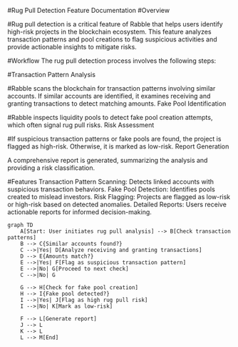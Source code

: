 #Rug Pull Detection Feature Documentation
#Overview

#Rug pull detection is a critical feature of Rabble that helps users identify high-risk projects in the blockchain ecosystem. This feature analyzes transaction patterns and pool creations to flag suspicious activities and provide actionable insights to mitigate risks.

#Workflow
The rug pull detection process involves the following steps:

#Transaction Pattern Analysis

#Rabble scans the blockchain for transaction patterns involving similar accounts.
If similar accounts are identified, it examines receiving and granting transactions to detect matching amounts.
Fake Pool Identification

#Rabble inspects liquidity pools to detect fake pool creation attempts, which often signal rug pull risks.
Risk Assessment

#If suspicious transaction patterns or fake pools are found, the project is flagged as high-risk.
Otherwise, it is marked as low-risk.
Report Generation

A comprehensive report is generated, summarizing the analysis and providing a risk classification.

#Features
Transaction Pattern Scanning: Detects linked accounts with suspicious transaction behaviors.
Fake Pool Detection: Identifies pools created to mislead investors.
Risk Flagging: Projects are flagged as low-risk or high-risk based on detected anomalies.
Detailed Reports: Users receive actionable reports for informed decision-making.


```mermaid
graph TD
    A[Start: User initiates rug pull analysis] --> B[Check transaction patterns]
    B --> C{Similar accounts found?}
    C -->|Yes| D[Analyze receiving and granting transactions]
    D --> E{Amounts match?}
    E -->|Yes| F[Flag as suspicious transaction pattern]
    E -->|No| G[Proceed to next check]
    C -->|No| G

    G --> H[Check for fake pool creation]
    H --> I{Fake pool detected?}
    I -->|Yes| J[Flag as high rug pull risk]
    I -->|No| K[Mark as low-risk]

    F --> L[Generate report]
    J --> L
    K --> L
    L --> M[End]
